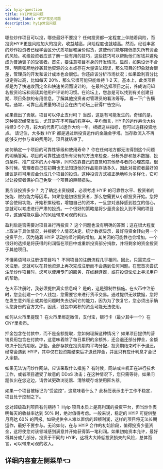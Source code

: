 ```yaml
---
id: hyip-question
title: HYIP常见问题
sidebar_label: HYIP常见问题
description: hyip常见问题
---
```

哪些炒作项目可以投，哪些最好不要投？
任何投资都一定程度上伴随着风险，而投资HYIP更是风险加大的投资，收益越高，风险程度也就越高。然而，经验丰富的炒作投资者已经学会区分优质项目和廉价假货，这使他们能够降低损失所有资金的风险。初级投资者应该了解一些有用的技巧，这些技巧可以帮助他们省钱并避免成为普通骗子的受害者。首先，要注意项目本身的开发情况。显然，如果设计不合理、明目张胆地抄袭其他资源的文本或存在大量语法错误，那么项目的印象就会很差，管理员的开发和设计成本也会很低。你还应该分析市场状况；如果盈利百分比设定得过高，比如每天 20%，那么它很可能只能维持 1-2 天。基本上，此类项目都是为了快速收回定金和快速关闭而设计的。 在最终选择项目之前，养成访问知名投资论坛和阅读其他用户评论的习惯。在论坛上，您总是可以找到有关创建日期、项目条款的有用信息，了解其他投资者对管理员的看法等等。 看一下广告横幅。通常，可靠且高质量的项目会在热门论坛上获得广告空间。

如果做出了贡献，项目可以停止支付吗？
当然，这是有可能发生的。奇怪的是，这种情况经常发生，尤其是在不可靠的程序中。平均而言，HYIP的运作寿命大约持续3-5个月，较大的代表可以运作大约一年。根据这些指标，您可以选择投资地点。 请记住，大多数 HYIP 都是通过新投资运作的金融金字塔。当存款流入不再能够支付参与者的费用时，项目就结束了。

如何确定一个项目的可靠性等级和使用寿命？
你在任何地方都无法得到这个问题的明确答案。项目的可靠性通过所有现有的方法来检查，分析外部和技术数据、投资条件、推广成本的大小等等，同时依靠自己的直觉和其他参与者的心理态度。很多时候，管理者自己在初期也无法知道他的作品能存活多久，因此对投资者最好的建议是将可用资金分成几个项目的投资。这种投资方式被正确地称为多样化，它可以让投资者保护自己免受一个项目的巨额损失。

我应该投资多少？
为了确定出资规模，必须考虑 HYIP 的可靠性水平、投资者的技能、财务能力等因素。如果您是初级投资者，那么您需要从小额投资开始。您将学会使用功能，开始积累经验，增加自己的资本，一旦您对选择感到独立的信心，您就可以考虑进行严肃的投资。一个很好的策略是将少量资金投入到不同的项目中，这通常能以最小的风险带来可观的利润。

盈利后是否需要对项目进行再投资？
这个问题也没有明确的答案；这在很大程度上取决于具体情况，并根据个人情况决定。统计数据显示，最好将资金转向另一个投资平台，因为随着 HYIP 活动持续时间的增加，其关闭的可能性也会增加。一个很好的选择是将获得的利润留在项目中或重新投资部分捐款，并将剩余的资金投资于其他项目。

不懂英语可以注册该项目吗？
不同项目的注册流程几乎相同。因此，只需完成一次注册，您就可以在其他资源上再次完成注册而不会遇到任何问题。在您首次尝试注册炒作项目时，您可以使用专门的服务、在线翻译器，或在投资论坛上寻求用户的帮助。

在火币注册时，我必须提供真实信息吗？
是的，这是强制性措施。在火币中注册时，您会创建一个个人钱包，您需要它来进行货币交易。通过提供无效数据，您将在发生意外阻止或其他问题时失去访问它的能力，因为为了恢复它，您必须出示确认您身份的官方文件。因此，钱包中累积的资金可能无法使用。

如何从火币里提现？
在火币里绑定微信，支付宝，银行卡（最少其中一个）在CNY里卖币。

押金包含在付款中，而不是全额提取，您如何理解这种情况？
如果项目提供的营销费用包含在付款中，这意味着除了每日累积的余额外，还会退还部分押金，金额取决于投资期限。那些。全部存款在投资期内平均分配，投资期结束时不予退还。 经常会遇到 HYIP，其中仅在投资期结束后才退还押金，并且只有应计利息才会记入余额。

如果无法访问炒作网站，应该采取什么措施？
有时候，网站或主机正在进行技术工作，或者项目遭受了故意的 DDoS 攻击；在这种情况下，您只需等待。如果问题仅出在您这边，请尝试更改浏览器、清除缓存或使用匿名器。

如果一个项目被标记为“受监控”，这意味着什么？
此标签表示由于工作不稳定，项目处于控制之下。

您对超级盈利项目有何期待？
Hyip 项目本质上是高利润的投资平台，但当炒作表明每天的收益率达到 50% 时，绝对值得考虑。一般来说，稳定的 HYIP 可提供整月高达 60% 的回报。如果提供令人难以置信的超额利润，这样的项目将无法长期运作，最好不要参与。无论如何，在与 HYIP 合作的初始阶段，值得投资少量资金，这将使您对该领域感到满意并开始获得第一笔利润。如果初始资本允许，最好将其分成几部分，投资于不同的 HYIP，这将大大降低投资损失的风险，总体而言，可以带来可观的收入。
## 详细内容查左侧菜单👈

